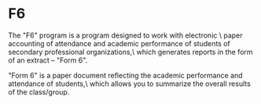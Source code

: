 # F6

The "F6" program is a program designed to work with electronic \ paper accounting of attendance and academic performance of students of secondary professional organizations,\ which generates reports in the form of an extract – "Form 6".

"Form 6" is a paper document reflecting the academic performance and attendance of students,\ which allows you to summarize the overall results of the class/group.
